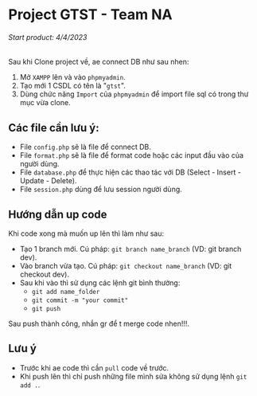 # Project GTST - Team NA

###### Start product: 4/4/2023

Sau khi Clone project về, ae connect DB như sau nhen:

1. Mở `XAMPP` lên và vào `phpmyadmin`.
2. Tạo mới 1 CSDL có tên là "`gtst`".
3. Dùng chức năng `Import` của `phpmyadmin` để import file sql có trong thư mục vừa clone.

## Các file cần lưu ý:

- File `config.php` sẽ là file để connect DB.
- File `format.php` sẽ là file để format code hoặc các input đầu vào của người dùng.
- File `database.php` để thực hiện các thao tác với DB (Select - Insert - Update - Delete).
- File `session.php` dùng để lưu session người dùng.

## Hướng dẫn up code

Khi code xong mà muốn up lên thì làm như sau:
- Tạo 1 branch mới. Cú pháp: `git branch name_branch` (VD: git branch dev).
- Vào branch vừa tạo. Cú pháp: `git checkout name_branch` (VD: git checkout dev).
- Sau khi vào thì sử dụng các lệnh git bình thường:
  - `git add name_folder`
  - `git commit -m "your commit"`
  - `git push`

Sau push thành công, nhắn gr để t merge code nhen!!!.

## Lưu ý
- Trước khi ae code thì cần `pull` code về trước.
- Khi push lên thì chỉ push những file mình sửa không sử dụng lệnh `git add .`. 
